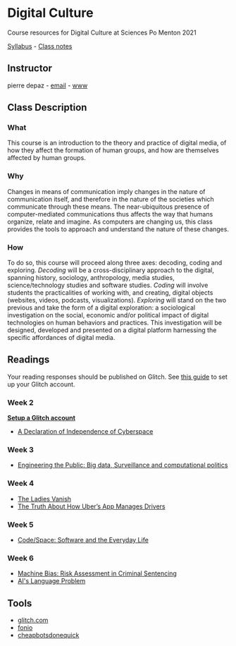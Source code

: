 # Digital Culture
Course resources for Digital Culture at Sciences Po Menton 2021

[Syllabus](https://github.com/periode/digital-culture-2019/blob/master/Syllabus.pdf) - [Class notes](https://periode.github.io/digital-culture/)

## Instructor

pierre depaz - [email](mailto:pierre.depaz@sciencespo.fr) - [www](https://pierredepaz.net)

## Class Description

### What

This course is an introduction to the theory and practice of digital media, of how they affect the formation of human groups, and how are themselves affected by human groups.

### Why

Changes in means of communication imply changes in the nature of communication itself, and therefore in the nature of the societies which communicate through these means. The near-ubiquitous presence of computer-mediated communications thus affects the way that humans organize, relate and imagine. As computers are changing us, this class provides the tools to approach and understand the nature of these changes.

### How

To do so, this course will proceed along three axes: decoding, coding and exploring.
*Decoding* will be a cross-disciplinary approach to the digital, spanning history, sociology, anthropology, media studies, science/technology studies and software studies.
*Coding* will involve students the practicalities of working with, and creating, digital objects (websites, videos, podcasts, visualizations).
*Exploring* will stand on the two previous and take the form of a digital exploration: a sociological investigation on the social, economic and/or political impact of digital technologies on human behaviors and practices. This investigation will be designed, developed and presented on a digital platform harnessing the specific affordances of digital media.

## Readings

Your reading responses should be published on Glitch. See [this guide](https://github.com/periode/digital-culture/wiki/Setting-up-Glitch.com) to set up your Glitch account.

### Week 2

**[Setup a Glitch account](https://github.com/periode/digital-culture/wiki/Setting-up-Glitch.com)**

- [A Declaration of Independence of Cyberspace](https://www.eff.org/cyberspace-independence)

### Week 3

- [Engineering the Public: Big data, Surveillance and computational politics](https://firstmonday.org/ojs/index.php/fm/article/view/4901/4097)

### Week 4

- [The Ladies Vanish](https://thenewinquiry.com/the-ladies-vanish/)
- [The Truth About How Uber’s App Manages Drivers](https://hbr.org/2016/04/the-truth-about-how-ubers-app-manages-drivers)

### Week 5

- [Code/Space: Software and the Everyday Life](https://github.com/periode/politics-of-code/blob/master/assets/readings/02-space/CodeSpace.pdf)

### Week 6

- [Machine Bias: Risk Assessment in Criminal Sentencing](https://www.propublica.org/article/machine-bias-risk-assessments-in-criminal-sentencing)
- [AI's Language Problem](https://www.technologyreview.com/s/602094/ais-language-problem/)

## Tools

- [glitch.com](https://glitch.com)
- [fonio](https://fonio.medialab.sciences-po.fr/cirses)
- [cheapbotsdonequick](https://cheapbotsdonequick.com/)

